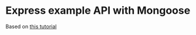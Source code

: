 # Express example API with Mongoose

Based on [this tutorial](https://www.robinwieruch.de/mongodb-express-node-rest-api/)
